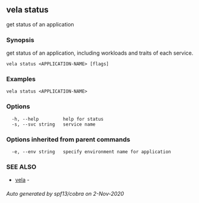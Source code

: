 ## vela status

get status of an application

### Synopsis

get status of an application, including workloads and traits of each service.

```
vela status <APPLICATION-NAME> [flags]
```

### Examples

```
vela status <APPLICATION-NAME>
```

### Options

```
  -h, --help         help for status
  -s, --svc string   service name
```

### Options inherited from parent commands

```
  -e, --env string   specify environment name for application
```

### SEE ALSO

* [vela](vela.md)	 - 

###### Auto generated by spf13/cobra on 2-Nov-2020
